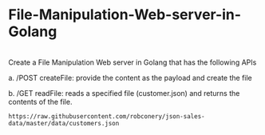 # File-Manipulation-Web-server-in-Golang

<br>
Create a File Manipulation Web server in Golang that has the following APIs 



   a. /POST createFile: provide the content as the payload and create the file

   b. /GET readFile: reads a specified file (customer.json) and returns the contents of the file.

    https://raw.githubusercontent.com/robconery/json-sales-data/master/data/customers.json
